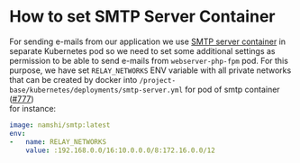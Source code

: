 # How to set SMTP Server Container

For sending e-mails from our application we use [SMTP server container](https://hub.docker.com/r/namshi/smtp/) in separate Kubernetes pod so we need to set some additional settings as permission to be able to send e-mails from `webserver-php-fpm` pod.
For this purpose, we have set `RELAY_NETWORKS` ENV variable with all private networks that can be created by docker into `/project-base/kubernetes/deployments/smtp-server.yml` for pod of smtp container ([#777](https://github.com/shopsys/shopsys/pull/777))  
for instance:
```yaml
image: namshi/smtp:latest
env:
-   name: RELAY_NETWORKS
    value: :192.168.0.0/16:10.0.0.0/8:172.16.0.0/12
```
